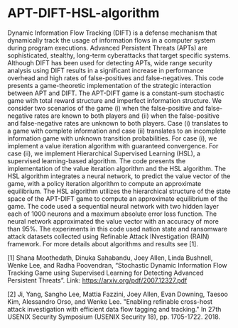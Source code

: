 # APT-DIFT-HSL-algorithm
Dynamic Information Flow Tracking (DIFT) is a defense mechanism that dynamically track the usage of information flows in a computer system during program executions. Advanced Persistent Threats (APTs) are sophisticated, stealthy, long-term cyberattacks that target specific systems. Although DIFT has been used for detecting APTs, wide range security analysis using DIFT results in a significant increase in performance overhead and high rates of false-positives and false-negatives. This code presents a game-theoretic implementation of the strategic interaction between APT and DIFT. The APT-DIFT game is a constant-sum stochastic game with total reward structure and imperfect information structure. We consider two scenarios of the game (i) when the false-positive and false-negative rates are known to both players and (ii) when the false-positive and false-negative rates are unknown to both players. Case (i) translates to a game with complete information and case (ii) translates to an incomplete information game with unknown transition probabilities. For case (i), we implement a value iteration algorithm with guaranteed convergence. For case (ii), we implement Hierarchical Supervised Learning (HSL), a supervised learning-based algorithm. 
The code presents the implementation of the value iteration algorithm and the HSL algorithm. The HSL algorithm integrates a neural network, to predict the value vector of the game, with a policy iteration algorithm to compute an approximate equilibrium. The HSL algorithm utilizes the hierarchical structure of the state space of the APT-DIFT game to compute an approximate equilibrium of the game. The code used a sequential neural network   with two hidden layer each of 1000 neurons and a maximum absolute error loss function. The neural network approximated the value vector with an accuracy of more than 95%. The experiments in this code used nation state and ransomware attack datasets collected using Refinable Attack INvestigation (RAIN) framework. For more details about algorithms and results see [1].

[1] Shana Moothedath, Dinuka Sahabandu, Joey Allen, Linda Bushnell, Wenke Lee, and Radha Poovendran, “Stochastic Dynamic Information Flow Tracking Game using Supervised Learning for Detecting Advanced Persistent Threats”. Link: https://arxiv.org/pdf/2007.12327.pdf

[2] Ji, Yang, Sangho Lee, Mattia Fazzini, Joey Allen, Evan Downing, Taesoo Kim, Alessandro Orso, and Wenke Lee. "Enabling refinable cross-host attack investigation with efficient data flow tagging and tracking." In 27th USENIX Security Symposium (USENIX Security 18), pp. 1705-1722. 2018.
